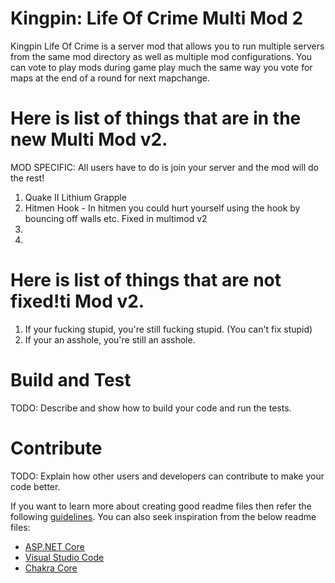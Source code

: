 # Kingpin: Life Of Crime Multi Mod 2 
Kingpin Life Of Crime is a server mod that allows you to run multiple servers from the same mod directory as well as multiple mod configurations. You can vote to play mods during game play much the same way you vote for maps at the end of a round for next mapchange.  

# Here is list of things that are in the new Multi Mod v2.
MOD SPECIFIC: All users have to do is join your server and the mod will do the rest! 
1.	Quake II Lithium Grapple
2.	Hitmen Hook - In hitmen you could hurt yourself using the hook by bouncing off walls etc. Fixed in multimod v2
3.	
4.
# Here is list of things that are not fixed!ti Mod v2.
1.	If your fucking stupid, you're still fucking stupid. (You can't fix stupid)
2.	If your an asshole, you're still an asshole.

# Build and Test
TODO: Describe and show how to build your code and run the tests. 

# Contribute
TODO: Explain how other users and developers can contribute to make your code better. 

If you want to learn more about creating good readme files then refer the following [guidelines](https://docs.microsoft.com/en-us/azure/devops/repos/git/create-a-readme?view=azure-devops). You can also seek inspiration from the below readme files:
- [ASP.NET Core](https://github.com/aspnet/Home)
- [Visual Studio Code](https://github.com/Microsoft/vscode)
- [Chakra Core](https://github.com/Microsoft/ChakraCore)
